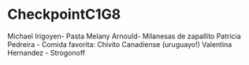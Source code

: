 # CheckpointC1G8
Michael Irigoyen- Pasta
Melany Arnould- Milanesas de zapallito
Patricia Pedreira - Comida favorita: Chivito Canadiense (uruguayo!)
Valentina Hernandez - Strogonoff
